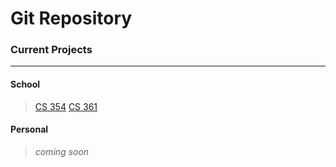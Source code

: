 # Git Repository
### Current Projects
*****************************************************************************************************
#### School
> [CS 354](https://github.com/thoth1309/CS354-2-f18.git)
> [CS 361](https://github.com/thoth1309/CS361-1-f18)

#### Personal
> *coming soon*

